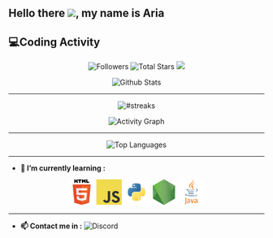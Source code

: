 ## Hello there <img src="https://user-images.githubusercontent.com/1303154/88677602-1635ba80-d120-11ea-84d8-d263ba5fc3c0.gif" width="25">, my name is Aria
 ## 💻Coding Activity

<p align="center">
  <img alt="Followers" src="https://img.shields.io/github/followers/ItzAriaTm?style=social">
  <img alt="Total Stars" src="https://img.shields.io/github/stars/ItzAriaTm?style=social">
  <img src="https://komarev.com/ghpvc/?username=ItzAriaTm">
  </a>

</p>




<p align="center">
    <img alt="Github Stats" src="https://github-readme-stats.vercel.app/api?username=ItzAriaTm&show_icons=true&count_private=true&theme=react&hide_border=true&bg_color=0D1117" />
</p>
    
---

<p align="center">
        <img title="h" alt="#streaks" src="https://github-readme-streak-stats.herokuapp.com/?user=ItzAriaTm&theme=black-ice&hide_border=true&stroke=0000&background=0D1117"/>
</p>

<p align="center">
   <img alt="Activity Graph" src="https://activity-graph.herokuapp.com/graph?username=ItzAriaTm&bg_color=0D1117&color=5BCDEC&line=5BCDEC&point=FFFFFF&hide_border=true" />
</p>
    
---


<p align="center">
    <img alt="Top Languages" src="https://github-readme-stats.vercel.app/api/top-langs/?username=ItzAriaTm&langs_count=8&count_private=true&theme=react&hide_border=true&bg_color=0D1117" />
</p>

---

- **🌱 I’m currently learning :** &nbsp;
<p align="center">
  <img height="50" width="50px" src="https://raw.githubusercontent.com/github/explore/80688e429a7d4ef2fca1e82350fe8e3517d3494d/topics/html/html.png">
  <img height="50" width="50px" src="https://raw.githubusercontent.com/github/explore/80688e429a7d4ef2fca1e82350fe8e3517d3494d/topics/javascript/javascript.png">
  <img height="50" width="50px" src="https://raw.githubusercontent.com/github/explore/80688e429a7d4ef2fca1e82350fe8e3517d3494d/topics/python/python.png">
  <img height="50" width="50px" src="https://raw.githubusercontent.com/github/explore/80688e429a7d4ef2fca1e82350fe8e3517d3494d/topics/nodejs/nodejs.png">
  <img height="50" width="50px" src="https://raw.githubusercontent.com/github/explore/80688e429a7d4ef2fca1e82350fe8e3517d3494d/topics/java/java.png">
  </a>
</p>

---

- **📫 Contact me in :**
![Discord](https://discord.c99.nl/widget/theme-1/596227913209217024.png)
